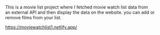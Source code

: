 This is a movie list project where I fetched movie watch list data from          
an external API and then display the data on the website. you can add or remove films from your list.                                                                                                                                                                           
  
https://moviewatchlist1.netlify.app/      
